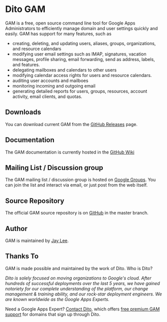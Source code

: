 Dito GAM
============================
GAM is a free, open source command line tool for
Google Apps Administrators to efficiently manage
domain and user settings quickly and easily. GAM has support
for many features, such as

* creating, deleting, and updating users, aliases, groups, 
  organizations, and resource calendars
* modifying user email settings such as IMAP, signatures,
  vacation messages, profile sharing, email forwarding,
  send as address, labels, and features.
* delegating mailboxes and calendars to other users
* modifying calendar access rights for users and resource calendars.
* auditing user accounts and mailboes
* monitoring incoming and outgoing email
* generating detailed reports for users, groups, resources,
  account activity, email clients, and quotas.

Downloads
---------
You can download current GAM from 
the [GitHub Releases] page.

Documentation
------------------
The GAM documentation is currently hosted in the [GitHub Wiki]

Mailing List / Discussion group
-------------------------------
The GAM mailing list / discussion group is hosted
on [Google Groups].  You can join the list and interact
via email, or just post from the web itself.

Source Repository
-----------------

The official GAM source repository is on [GitHub] in the master branch.

Author
------

GAM is maintained by <a href="mailto:jay0lee@gmail.com">Jay Lee</a>.

Thanks To
---------

GAM is made possible and maintained by the work of Dito.
Who is Dito?

*Dito is solely focused on moving organizations to Google's
cloud. After hundreds of successful deployments over the
last 5 years, we have gained notoriety for our complete
understanding of the platform, our change management &
training ability, and our rock-star deployment engineers.
We are known worldwide as the Google Apps Experts.*

Need a Google Apps Expert? 
[Contact Dito](http://ditoweb.com/contact), which offers
[free premium GAM support](http://www.ditoweb.com/dito-gam)
for domains that sign up through Dito.

[GitHub Releases]: https://github.com/jay0lee/GAM/releases
[GitHub]: https://github.com/jay0lee/GAM/tree/master
[GitHub Wiki]: https://github.com/jay0lee/GAM/wiki/
[Google Groups]: http://groups.google.com/group/google-apps-manager

